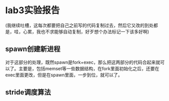 # lab3实验报告

(我继续吐槽，这每次都要把自己之前写的代码复制过去，然后它又改的到处都是，哇，心累，我也不求能够自动复制，好歹想个办法标记一下该多好啊)

## spawn创建新进程

对于这部分的处理，既然spawn是fork+exec，那么把这两部分的代码合起来就可以了。主要是，包括memset等一些数据结构，在fork里面初始化之后，还要在exec里面更改，但是在spawn里面，一步到位，就可以了。

## stride调度算法

